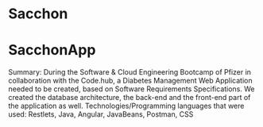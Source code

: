# Sacchon
# SacchonApp
Summary: During the Software & Cloud Engineering Bootcamp of Pfizer in collaboration with the Code.hub, a Diabetes Management Web Application needed to be created, based on Software Requirements Specifications. We created the database architecture,  the back-end and the front-end part of the application as well. Technologies/Programming languages that were used: Restlets, Java, Angular, JavaBeans, Postman, CSS
